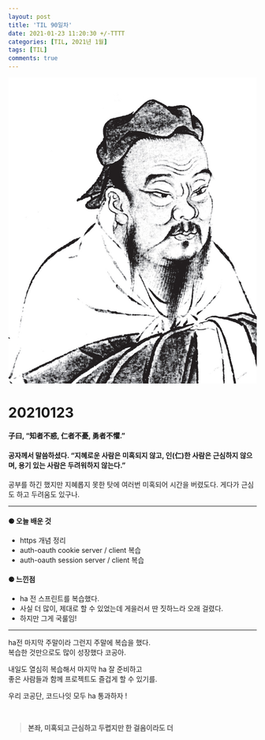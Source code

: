 ```yaml
---
layout: post
title: 'TIL 90일차'
date: 2021-01-23 11:20:30 +/-TTTT
categories: [TIL, 2021년 1월]
tags: [TIL]
comments: true
---
```


![image](/assets/img/sample/avatar.jpg)

# **20210123**

#### **子曰, “知者不惑, 仁者不憂, 勇者不懼.”**

#### **공자께서 말씀하셨다. “지혜로운 사람은 미혹되지 않고, 인(仁)한 사람은 근심하지 않으며, 용기 있는 사람은 두려워하지 않는다.”**

공부를 하긴 했지만 지혜롭지 못한 탓에 여러번 미혹되어 시간을 버렸도다. 게다가 근심도 하고 두려움도 있구나.

---

#### **⚈ 오늘 배운 것**

- https 개념 정리
- auth-oauth cookie server / client 복습
- auth-oauth session server / client 복습

#### **⚈ 느낀점**

- ha 전 스프린트를 복습했다.
- 사실 더 많이, 제대로 할 수 있었는데 게을러서 딴 짓하느라 오래 걸렸다.
- 하지만 그게 국룰임!

---

ha전 마지막 주말이라 그런지 주말에 복습을 했다.  
복습한 것만으로도 많이 성장했다 코공아.

내일도 열심히 복습해서 마지막 ha 잘 준비하고  
좋은 사람들과 함께 프로젝트도 즐겁게 할 수 있기를.

우리 코공단, 코드나잇 모두 ha 통과하자 !

<br>

> **본좌, 미혹되고 근심하고 두렵지만 한 걸음이라도 더**
